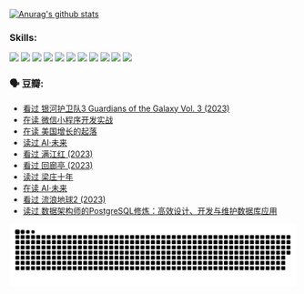 
[![Anurag's github stats](https://github-readme-stats.vercel.app/api?username=w940853815)](https://github.com/anuraghazra/github-readme-stats)

### Skills:

<code><img height="32" src="https://cdn.jsdelivr.net/npm/simple-icons@v5/icons/python.svg"></code>
<code><img height="32" src="https://cdn.jsdelivr.net/npm/simple-icons@v5/icons/javascript.svg"></code>
<code><img height="32" src="https://cdn.jsdelivr.net/npm/simple-icons@v5/icons/django.svg"></code>
<code><img height="32" src="https://cdn.jsdelivr.net/npm/simple-icons@v5/icons/flask.svg"></code>
<code><img height="32" src="https://cdn.jsdelivr.net/npm/simple-icons@v5/icons/vuetify.svg"></code>
<code><img height="32" src="https://cdn.jsdelivr.net/npm/simple-icons@v5/icons/git.svg"></code>
<code><img height="32" src="https://cdn.jsdelivr.net/npm/simple-icons@v5/icons/docker.svg"></code>
<code><img height="32" src="https://cdn.jsdelivr.net/npm/simple-icons@v5/icons/postgresql.svg"></code>
<code><img height="32" src="https://cdn.jsdelivr.net/npm/simple-icons@v5/icons/elasticsearch.svg"></code>
<code><img height="32" src="https://cdn.jsdelivr.net/npm/simple-icons@v5/icons/macos.svg"></code>
<code><img height="32" src="https://cdn.jsdelivr.net/npm/simple-icons@v5/icons/linux.svg"></code>

### 🗣 豆瓣:

<!-- DOUBAN-ACTIVITIES:START -->
- [看过 银河护卫队3 Guardians of the Galaxy Vol. 3‎ (2023)](https://www.douban.com/people/136069238/status/4236631849/?_i=84080900)
- [在读 微信小程序开发实战](https://www.douban.com/people/136069238/status/4230177692/?_i=84080900)
- [在读 美国增长的起落](https://www.douban.com/people/136069238/status/4220055912/?_i=84080900)
- [读过 AI·未来](https://www.douban.com/people/136069238/status/4220054171/?_i=84080900)
- [看过 满江红‎ (2023)](https://www.douban.com/people/136069238/status/4219146433/?_i=84080900)
- [看过 回廊亭‎ (2023)](https://www.douban.com/people/136069238/status/4215992758/?_i=84080900)
- [读过 梁庄十年](https://www.douban.com/people/136069238/status/4206664969/?_i=84080900)
- [在读 AI·未来](https://www.douban.com/people/136069238/status/4206653520/?_i=84080900)
- [看过 流浪地球2‎ (2023)](https://www.douban.com/people/136069238/status/4199558549/?_i=84080900)
- [读过 数据架构师的PostgreSQL修炼：高效设计、开发与维护数据库应用](https://www.douban.com/people/136069238/status/4199451104/?_i=84080900)
<!-- DOUBAN-ACTIVITIES:END -->


![Snake animation](https://raw.githubusercontent.com/w940853815/w940853815/output/github-contribution-grid-snake.svg)

<!--
**w940853815/w940853815** is a ✨ _special_ ✨ repository because its `README.md` (this file) appears on your GitHub profile.

Here are some ideas to get you started:

- 🔭 I’m currently working on ...
- 🌱 I’m currently learning ...
- 👯 I’m looking to collaborate on ...
- 🤔 I’m looking for help with ...
- 💬 Ask me about ...
- 📫 How to reach me: ...
- 😄 Pronouns: ...
- ⚡ Fun fact: ...
-->
